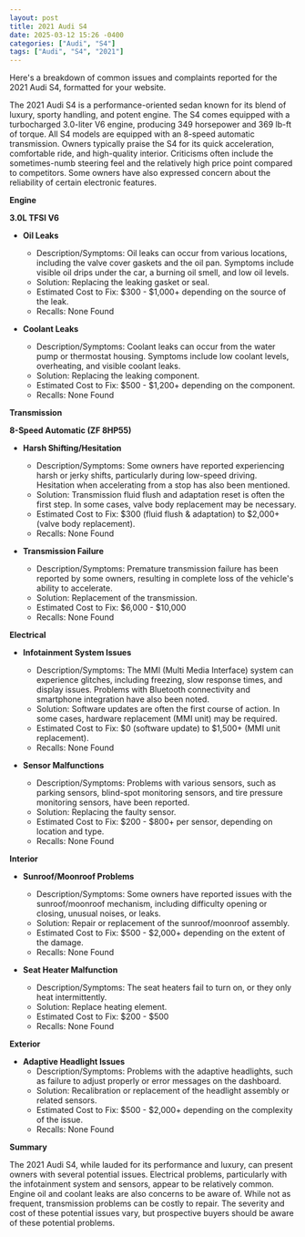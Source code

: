 ```yaml
---
layout: post
title: 2021 Audi S4
date: 2025-03-12 15:26 -0400
categories: ["Audi", "S4"]
tags: ["Audi", "S4", "2021"]
---
```

Here's a breakdown of common issues and complaints reported for the 2021 Audi S4, formatted for your website.

The 2021 Audi S4 is a performance-oriented sedan known for its blend of luxury, sporty handling, and potent engine. The S4 comes equipped with a turbocharged 3.0-liter V6 engine, producing 349 horsepower and 369 lb-ft of torque. All S4 models are equipped with an 8-speed automatic transmission. Owners typically praise the S4 for its quick acceleration, comfortable ride, and high-quality interior. Criticisms often include the sometimes-numb steering feel and the relatively high price point compared to competitors. Some owners have also expressed concern about the reliability of certain electronic features.

**Engine**

**3.0L TFSI V6**

*   **Oil Leaks**
    *   Description/Symptoms: Oil leaks can occur from various locations, including the valve cover gaskets and the oil pan. Symptoms include visible oil drips under the car, a burning oil smell, and low oil levels.
    *   Solution: Replacing the leaking gasket or seal.
    *   Estimated Cost to Fix: $300 - $1,000+ depending on the source of the leak.
    *   Recalls: None Found

*   **Coolant Leaks**
    *   Description/Symptoms: Coolant leaks can occur from the water pump or thermostat housing. Symptoms include low coolant levels, overheating, and visible coolant leaks.
    *   Solution: Replacing the leaking component.
    *   Estimated Cost to Fix: $500 - $1,200+ depending on the component.
    *   Recalls: None Found

**Transmission**

**8-Speed Automatic (ZF 8HP55)**

*   **Harsh Shifting/Hesitation**
    *   Description/Symptoms: Some owners have reported experiencing harsh or jerky shifts, particularly during low-speed driving. Hesitation when accelerating from a stop has also been mentioned.
    *   Solution: Transmission fluid flush and adaptation reset is often the first step. In some cases, valve body replacement may be necessary.
    *   Estimated Cost to Fix: $300 (fluid flush & adaptation) to $2,000+ (valve body replacement).
    *   Recalls: None Found

*   **Transmission Failure**
    *   Description/Symptoms: Premature transmission failure has been reported by some owners, resulting in complete loss of the vehicle's ability to accelerate.
    *   Solution: Replacement of the transmission.
    *   Estimated Cost to Fix: $6,000 - $10,000
    *   Recalls: None Found

**Electrical**

*   **Infotainment System Issues**
    *   Description/Symptoms: The MMI (Multi Media Interface) system can experience glitches, including freezing, slow response times, and display issues. Problems with Bluetooth connectivity and smartphone integration have also been noted.
    *   Solution: Software updates are often the first course of action. In some cases, hardware replacement (MMI unit) may be required.
    *   Estimated Cost to Fix: $0 (software update) to $1,500+ (MMI unit replacement).
    *   Recalls: None Found

*   **Sensor Malfunctions**
    *   Description/Symptoms: Problems with various sensors, such as parking sensors, blind-spot monitoring sensors, and tire pressure monitoring sensors, have been reported.
    *   Solution: Replacing the faulty sensor.
    *   Estimated Cost to Fix: $200 - $800+ per sensor, depending on location and type.
    *   Recalls: None Found

**Interior**

*   **Sunroof/Moonroof Problems**
    *   Description/Symptoms: Some owners have reported issues with the sunroof/moonroof mechanism, including difficulty opening or closing, unusual noises, or leaks.
    *   Solution: Repair or replacement of the sunroof/moonroof assembly.
    *   Estimated Cost to Fix: $500 - $2,000+ depending on the extent of the damage.
    *   Recalls: None Found

*   **Seat Heater Malfunction**
    *   Description/Symptoms: The seat heaters fail to turn on, or they only heat intermittently.
    *   Solution: Replace heating element.
    *   Estimated Cost to Fix: $200 - $500
    *   Recalls: None Found

**Exterior**

*   **Adaptive Headlight Issues**
    *   Description/Symptoms: Problems with the adaptive headlights, such as failure to adjust properly or error messages on the dashboard.
    *   Solution: Recalibration or replacement of the headlight assembly or related sensors.
    *   Estimated Cost to Fix: $500 - $2,000+ depending on the complexity of the issue.
    *   Recalls: None Found

**Summary**

The 2021 Audi S4, while lauded for its performance and luxury, can present owners with several potential issues. Electrical problems, particularly with the infotainment system and sensors, appear to be relatively common. Engine oil and coolant leaks are also concerns to be aware of. While not as frequent, transmission problems can be costly to repair. The severity and cost of these potential issues vary, but prospective buyers should be aware of these potential problems.


